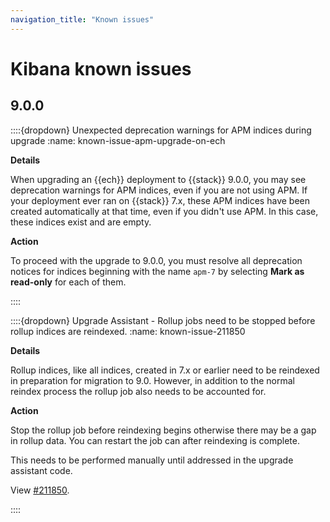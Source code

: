 ```yaml
---
navigation_title: "Known issues"
---
```


# Kibana known issues

## 9.0.0

::::{dropdown} Unexpected deprecation warnings for APM indices during upgrade
:name: known-issue-apm-upgrade-on-ech

**Details**

When upgrading an {{ech}} deployment to {{stack}} 9.0.0, you may see deprecation warnings for APM indices, even if you are not using APM.
If your deployment ever ran on {{stack}} 7.x, these APM indices have been created automatically at that time, even if you didn't use APM. In this case, these indices exist and are empty.

**Action**

To proceed with the upgrade to 9.0.0, you must resolve all deprecation notices for indices beginning with the name `apm-7` by selecting **Mark as read-only** for each of them.

::::

::::{dropdown} Upgrade Assistant - Rollup jobs need to be stopped before rollup indices are reindexed.
:name: known-issue-211850

**Details**

Rollup indices, like all indices, created in 7.x or earlier need to be reindexed in preparation for migration to 9.0. However, in addition to the normal reindex process the rollup job also needs to be accounted for. 

**Action**

Stop the rollup job before reindexing begins otherwise there may be a gap in rollup data. You can restart the job can after reindexing is complete.

This needs to be performed manually until addressed in the upgrade assistant code.

View [#211850](https://github.com/elastic/kibana/issues/211850).

::::
